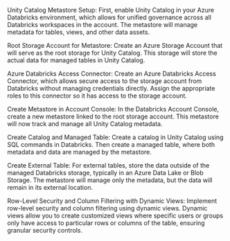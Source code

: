 Unity Catalog Metastore Setup: First, enable Unity Catalog in your Azure Databricks environment, which allows for unified governance across all Databricks workspaces in the account. The metastore will manage metadata for tables, views, and other data assets.

Root Storage Account for Metastore: Create an Azure Storage Account that will serve as the root storage for Unity Catalog. This storage will store the actual data for managed tables in Unity Catalog.

Azure Databricks Access Connector: Create an Azure Databricks Access Connector, which allows secure access to the storage account from Databricks without managing credentials directly. Assign the appropriate roles to this connector so it has access to the storage account.

Create Metastore in Account Console: In the Databricks Account Console, create a new metastore linked to the root storage account. This metastore will now track and manage all Unity Catalog metadata.

Create Catalog and Managed Table: Create a catalog in Unity Catalog using SQL commands in Databricks. Then create a managed table, where both metadata and data are managed by the metastore.

Create External Table: For external tables, store the data outside of the managed Databricks storage, typically in an Azure Data Lake or Blob Storage. The metastore will manage only the metadata, but the data will remain in its external location.

Row-Level Security and Column Filtering with Dynamic Views: Implement row-level security and column filtering using dynamic views. Dynamic views allow you to create customized views where specific users or groups only have access to particular rows or columns of the table, ensuring granular security controls.
